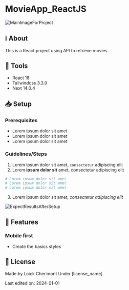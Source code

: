 <!-- 
    MAIN TITLE
    ModelReadme : Replace with project name
    Language : Replace with main language for the project

    Ex: Todo_ReactJS 
-->
# MovieApp_ReactJS

![MainImageForProject](https://placehold.co/500x300)

<!-- 
    ABOUT
    Short summary explaining the reasons of the project and tell about worked concepts

    Ex: This is a Front-End project made with HTML, CSS for design and JavaScript to work on client-side validation (Constraint API)
-->
## :information_source: About  

This is a React project using API to retrieve movies

<!-- 
    TOOLS
    Short list of used tools with their versions

    Ex: 
    - Go 1.18
    - MySQL 8.0.29
    - Bootstrap 5.2.0-beta1
-->
## :wrench: Tools
- React 18
- Tailwindcss 3.3.0
- Next 14.0.4

<!-- 
    SETUP
    Explain using command lines, the steps to follow to setup the project
    At the end show, the expected result with a image   

    Ex: 
    1. Download the whole project `Travel` on your system
    2. Open your terminal in `Travel`
    ```
    cd Travel
    ```
    3. In `Travel` directory, run:
    ```
    go run github.com/loickcherimont/Travel/main
    ```
    4. If there is no error. Go on your favorite browser and use this line in your URL address bar
    ```
    http://localhost:8080/travel
    ```
    5. Here you are! Welcome in the main page of the Web application

    ![Main page of the application](assets/images/readme_images/mainpage.png)
-->

## :inbox_tray: Setup

### Prerequisites
<!-- Bullet list or simple sentence explaining what contributor needs for this project -->
- Lorem ipsum dolor sit amet
- Lorem ipsum dolor sit amet
- Lorem ipsum dolor sit amet

### Guidelines/Steps
1. Lorem ipsum dolor sit amet, `consectetur` adipiscing elit
2. Lorem **ipsum dolor sit** amet, consectetur adipiscing elit
```bash
# Lorem ipsum dolor sit amet
# Lorem ipsum dolor sit amet
# Lorem ipsum dolor sit amet
```
3. Lorem ipsum dolor sit amet, *consectetur adipiscing elit*

![ExpectResultsAfterSetup](https://placehold.co/300x200)

<!-- 
    FEATURES
    List of the main new features, fixes to bring on the project

    Ex:
    - Setup Night/Day mode
    - Add animation when music is playing
-->

## :rocket: Features

### Mobile first
- Create the basics styles

<!-- 
    LICENSE
    Write Developer name with used license
 -->
## :key: License
Made by Loick Cherimont 
Under [license_name]  

Last edited on: 2024-01-01
